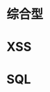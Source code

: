 # 综合型
[]()


# XSS
[](http://xss-quiz.int21h.jp/)
[](https://alf.nu/alert1)
[](http://prompt.ml/0)


# SQL